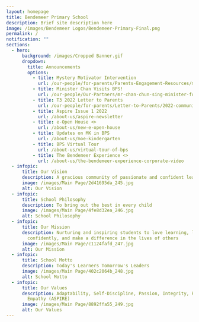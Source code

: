 ```yaml
---
layout: homepage
title: Bendemeer Primary School
description: Brief site description here
image: /images/Bendemeer Logos/Bendemeer-Primary-Final.png
permalink: /
notification: ""
sections:
  - hero:
      background: /images/Cropped Banner.gif
      dropdown:
        title: Announcements
        options:
          - title: Mystery Motivator Intervention
            url: /our-people/for-parents/Parents-Engagement-Resources/mlu/mmi
          - title: Minister Chan Visits BPS!
            url: /our-people/Our-Partners/mr-chan-chun-sing-minister-for-education-visits-bps
          - title: T3 2022 Letter to Parents
            url: /our-people/for-parents/Letter-to-Parents/2022-communications/Term-3-2022/overview
          - title: Aspire Issue 1 2022
            url: /about-us/aspire-newsletter
          - title: e-Open House <>
            url: /about-us/new-e-open-house
          - title: Updates on MK in BPS
            url: /about-us/moe-kindergarten
          - title: BPS Virtual Tour
            url: /about-us/virtual-tour-of-bps
          - title: The Bendemeer Experience <>
            url: /about-us/the-bendemeer-experience-corporate-video
  - infopic:
      title: Our Vision
      description: A gracious community of passionate and confident leaders
      image: /images/Main Page/2d41695da_245.jpg
      alt: Our Vision
  - infopic:
      title: School Philosophy
      description: To bring out the best in every child
      image: /images/Main Page/4fe8d32ea_246.jpg
      alt: School Philosophy
  - infopic:
      title: Our Mission
      description: Nurturing and inspiring students to love learning, lead
        confidently, and make a difference in the lives of others
      image: /images/Main Page/c1124fafd_247.jpg
      alt: Our Mission
  - infopic:
      title: School Motto
      description: Today's Learners Tomorrow's Leaders
      image: /images/Main Page/402c2064b_248.jpg
      alt: School Motto
  - infopic:
      title: Our Values
      description: Adaptability, Self-Discipline, Passion, Integrity, Resilience and
        Empathy (ASPIRE)
      image: /images/Main Page/8892ffa55_249.jpg
      alt: Our Values
---
```

